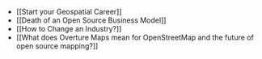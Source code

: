 - [[Start your Geospatial Career]]
- [[Death of an Open Source Business Model]]
- [[How to Change an Industry?]]
- [[What does Overture Maps mean for OpenStreetMap and the future of open source mapping?]]